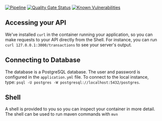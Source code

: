 [![Pipeline](https://github.com/fanatixan/bankmonitor-swe-interview-1/actions/workflows/pipeline.yml/badge.svg)](https://github.com/fanatixan/bankmonitor-swe-interview-1/actions/workflows/pipeline.yml)
[![Quality Gate Status](https://sonarcloud.io/api/project_badges/measure?project=fanatixan_bankmonitor-swe-interview-1&metric=alert_status)](https://sonarcloud.io/summary/new_code?id=fanatixan_bankmonitor-swe-interview-1)
[![Known Vulnerabilities](https://snyk.io/test/github/fanatixan/bankmonitor-swe-interview-1/badge.svg)](https://snyk.io/test/github/fanatixan/bankmonitor-swe-interview-1)

## Accessing your API

We've installed `curl` in the container running your application, so you can make requests to your API directly from the Shell. For instance, you can run `curl 127.0.0.1:3000/transactions` to see your server's output. 

## Connecting to Database

The database is a PostgreSQL database. The user and password is configured in the `application.yml` file. To connect to the local instance, type: `psql -U postgres -W postgresql://localhost:5432/postgres`.

## Shell

A shell is provided to you so you can inspect your container in more detail. The shell can be used to run maven commands with `mvn`
